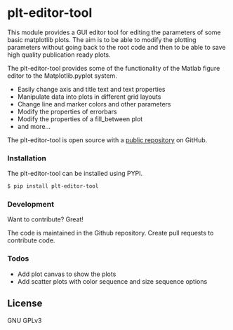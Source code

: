 # plt-editor-tool

This module provides a GUI editor tool for editing the parameters of some basic matplotlib plots. The aim is to be able to modify the plotting parameters without going back to the root code and then to be able to save high quality publication ready plots.

The plt-editor-tool provides some of the functionality of the Matlab figure editor to the Matplotlib.pyplot system.

  - Easily change axis and title text and text properties
  - Manipulate data into plots in different grid layouts
  - Change line and marker colors and other parameters
  - Modify the properties of errorbars
  - Modify the properties of a fill_between plot
  - and more...

The plt-editor-tool is open source with a [public repository](https://github.com/RichardCouperthwaite/plt-editor-tool)
 on GitHub.

### Installation

The plt-editor-tool can be installed using PYPI.

```sh
$ pip install plt-editor-tool
```

### Development

Want to contribute? Great!

The code is maintained in the Github repository. Create pull requests to contribute code.


### Todos

 - Add plot canvas to show the plots
 - Add scatter plots with color sequence and size sequence options

License
----

GNU GPLv3
